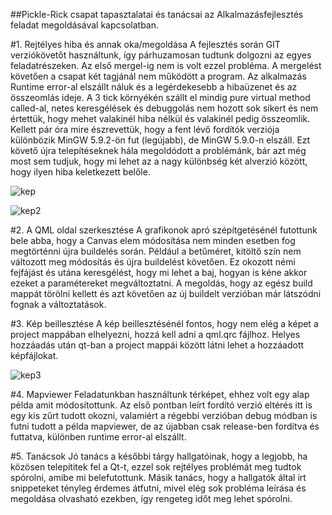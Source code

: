 ##Pickle-Rick csapat tapasztalatai és tanácsai az Alkalmazásfejlesztés feladat megoldásával kapcsolatban.

#1. Rejtélyes hiba és annak oka/megoldása
A fejlesztés során GIT verziókövetőt használtunk, így párhuzamosan tudtunk dolgozni az egyes feladatrészeken. Az első mergel-ig nem is volt ezzel probléma. A mergelést követően a csapat két tagjánál nem működött a program. Az alkalmazás Runtime error-al elszállt náluk és a legérdekesebb a hibaüzenet és az összeomlás ideje.  A 3 tick környékén szállt el mindig pure virtual method called-al, netes keresgélések és debuggolás nem hozott sok sikert és nem értettük, hogy mehet valakinél hiba nélkül és valakinél pedig összeomlik. Kellett pár óra mire észrevettük, hogy a fent lévő fordítók verziója különbözik MinGW 5.9.2-ön fut (legújabb), de MinGW 5.9.0-n elszáll. Ezt követő újra telepítéseknek hála megoldódott a problémánk, bár azt még most sem tudjuk, hogy mi lehet az a nagy különbség két alverzió között, hogy ilyen hiba keletkezett belőle.

![kep](https://github.com/kavszab/snippets/edit/gh-pages/snippets/AlkFejlHfTanulsagok/Pickle_Rick/kep1)


![kep2](https://github.com/kavszab/snippets/edit/gh-pages/snippets/AlkFejlHfTanulsagok/Pickle_Rick/kep2)

#2. A QML oldal szerkesztése
A grafikonok apró szépítgetésénél futottunk bele abba, hogy  a Canvas elem módosítása nem minden esetben fog megtörténni újra buildelés során. Például a betűméret, kitöltő szín nem változott meg módosítás és újra buildelést követően. Ez okozott némi fejfájást és utána keresgélést, hogy mi lehet a baj, hogyan is kéne akkor ezeket a paramétereket megváltoztatni. A megoldás, hogy az egész build mappát törölni kellett és azt követően az új buildelt verzióban már látszódni fognak a változtatások.

#3. Kép beillesztése
A kép beillesztésénél fontos, hogy nem elég a képet a project mappában elhelyezni, hozzá kell adni a qml.qrc fájlhoz. Helyes hozzáadás után qt-ban a project mappái között látni lehet a hozzáadott képfájlokat. 


![kep3](https://github.com/kavszab/snippets/edit/gh-pages/snippets/AlkFejlHfTanulsagok/Pickle_Rick/kep3)

#4. Mapviewer
Feladatunkban használtunk térképet, ehhez volt egy alap példa amit módosítottunk. Az első pontban leírt fordító verzió eltérés itt is egy kis zűrt tudott okozni, valamiért a régebbi verzióban debug módban is futni tudott a példa mapviewer, de az újabban csak release-ben fordítva és futtatva, különben runtime error-al elszállt.

#5. Tanácsok
Jó tanács a későbbi tárgy hallgatóinak, hogy a legjobb, ha közösen telepítitek fel a Qt-t, ezzel sok rejtélyes problémát meg tudtok spórolni, amibe mi belefutottunk. Másik tanács, hogy a hallgatók által írt snippeteket tényleg érdemes átfutni, mivel elég sok probléma leírása és megoldása olvasható ezekben, így rengeteg időt meg lehet spórolni.
